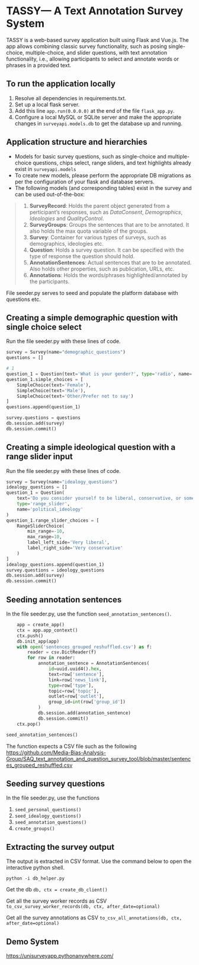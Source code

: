 # TASSY— A Text Annotation Survey System 
TASSY is a web-based survey application built using Flask and Vue.js. The app allows combining classic survey functionality, such as posing single-choice, multiple-choice, and slider questions, with text annotation functionality, i.e., allowing participants to select and annotate words or phrases in a provided text. 

## To run the application locally

1) Resolve all dependencies in requirements.txt.
2) Set up a local flask server.
3) Add this line `app.run(0.0.0.0)` at the end of the file `flask_app.py`.
4) Configure a local MySQL or SQLite server and make the appropriate changes in `surveyapi.models.db` to get the database up and running.

## Application structure and hierarchies

- Models for basic survey questions, such as single-choice and multiple-choice questions, chips select, range sliders, and text highlights already exist in `surveyapi.models`
- To create new models, please perform the appropriate DB migrations as per the configuration of your flask and database servers.
- The following models (and corresponding tables) exist in the survey and can be used out-of-the-box:
> 1. **SurveyRecord**: Holds the parent object generated from a perticipant’s responses, such as *DataConsent*, *Demographics*, *Ideologies* and *QualityControl*.
> 2. **SurveyGroups**: Groups the sentences that are to be annotated. It also holds the max quota variable of the groups.
> 3. **Survey**: Container for various types of surveys, such as demographics, ideologies etc.
> 4. **Question**: Holds a survey question. It can be specified with the type of response the question should hold.
> 3. **AnnotationSentences**: Actual sentences that are to be annotated. Also holds other properties, such as publication, URLs, etc.
> 4. **Annotations**: Holds the words/phrases highlighted/annotated by the participants.

File seeder.py serves to seed and populate the platform database with questions etc.

## Creating a simple demographic question with single choice select

Run the file seeder.py with these lines of code.

```python
survey = Survey(name="demographic_questions")
questions = []

# 1
question_1 = Question(text='What is your gender?', type='radio', name='gender')
question_1.simple_choices = [
    SimpleChoice(text='Female'),
    SimpleChoice(text='Male'),
    SimpleChoice(text='Other/Prefer not to say')
]
questions.append(question_1)

survey.questions = questions
db.session.add(survey)
db.session.commit()
```


## Creating a simple ideological question with a range slider input

Run the file seeder.py with these lines of code.

```python
survey = Survey(name="idealogy_questions")
idealogy_questions = []
question_1 = Question(
    text='Do you consider yourself to be liberal, conservative, or somewhere in between?',
    type='range_slider',
    name='political_ideology'
)
question_1.range_slider_choices = [
    RangeSliderChoice(
        min_range=-10,
        max_range=10,
        label_left_side='Very liberal',
        label_right_side='Very conservative'
    )
]
idealogy_questions.append(question_1)
survey.questions = ideology_questions
db.session.add(survey)
db.session.commit()
```

## Seeding annotation sentences

In the file seeder.py, use the function `seed_annotation_sentences()`.

```python
    app = create_app()
    ctx = app.app_context()
    ctx.push()
    db.init_app(app)
    with open('sentences_grouped_reshuffled.csv') as f:
        reader = csv.DictReader(f)
        for row in reader:
            annotation_sentence = AnnotationSentences(
                id=uuid.uuid4().hex,
                text=row['sentence'],
                link=row['news_link'],
                type=row['type'],
                topic=row['topic'],
                outlet=row['outlet'],
                group_id=int(row['group_id'])
            )
            db.session.add(annotation_sentence)
            db.session.commit()
    ctx.pop()

seed_annotation_sentences()
```

The function expects a CSV file such as the following https://github.com/Media-Bias-Analysis-Group/SAQ_text_annotation_and_question_survey_tool/blob/master/sentences_grouped_reshuffled.csv

## Seeding survey questions

In the file seeder.py, use the functions 

1. `seed_personal_questions()`
2. `seed_idealogy_questions()`
3. `seed_annotation_questions()`
4. `create_groups()`


## Extracting the survey output

The output is extracted in CSV format. Use the command below to open the interactive python shell.

`python -i db_helper.py`

Get the db 
`db, ctx = create_db_client()`

Get all the survey worker records as CSV
`to_csv_survey_worker_records(db, ctx, after_date=optional)`

Get all the survey annotations as CSV
`to_csv_all_annotations(db, ctx, after_date=optional)`

## Demo System

https://unisurveyapp.pythonanywhere.com/
